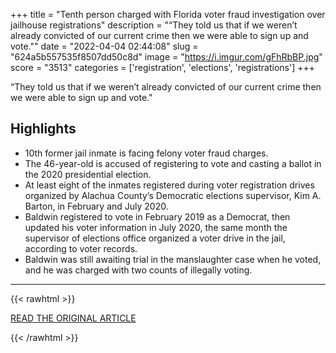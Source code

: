 +++
title = "Tenth person charged with Florida voter fraud investigation over jailhouse registrations"
description = "“They told us that if we weren’t already convicted of our current crime then we were able to sign up and vote.\""
date = "2022-04-04 02:44:08"
slug = "624a5b557535f8507dd50c8d"
image = "https://i.imgur.com/gFhRbBP.jpg"
score = "3513"
categories = ['registration', 'elections', 'registrations']
+++

“They told us that if we weren’t already convicted of our current crime then we were able to sign up and vote.\"

## Highlights

- 10th former jail inmate is facing felony voter fraud charges.
- The 46-year-old is accused of registering to vote and casting a ballot in the 2020 presidential election.
- At least eight of the inmates registered during voter registration drives organized by Alachua County’s Democratic elections supervisor, Kim A. Barton, in February and July 2020.
- Baldwin registered to vote in February 2019 as a Democrat, then updated his voter information in July 2020, the same month the supervisor of elections office organized a voter drive in the jail, according to voter records.
- Baldwin was still awaiting trial in the manslaughter case when he voted, and he was charged with two counts of illegally voting.

---

{{< rawhtml >}}
  <p class="article-category">
    <a target="_blank" href="https://floridapolitics.com/archives/513605-tenth-person-charged-with-florida-voter-fraud-investigation-over-jailhouse-registrations/">READ THE ORIGINAL ARTICLE</a>
  </p>
{{< /rawhtml >}}
